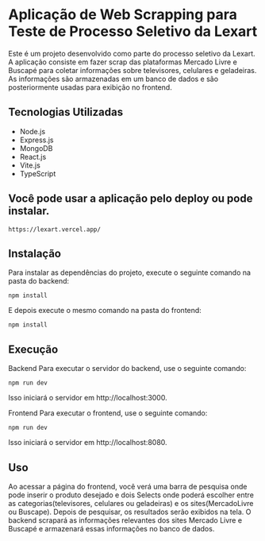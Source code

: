 # Aplicação de Web Scrapping para Teste de Processo Seletivo da Lexart

Este é um projeto desenvolvido como parte do processo seletivo da Lexart. A aplicação consiste em fazer scrap das plataformas Mercado Livre e Buscapé para coletar informações sobre televisores, celulares e geladeiras. As informações são armazenadas em um banco de dados e são posteriormente usadas para exibição no frontend.

## Tecnologias Utilizadas

- Node.js
- Express.js
- MongoDB
- React.js
- Vite.js
- TypeScript

## Você pode usar a aplicação pelo deploy ou pode instalar.
 `https://lexart.vercel.app/`

## Instalação

Para instalar as dependências do projeto, execute o seguinte comando na pasta do backend:

`npm install`

E depois execute o mesmo comando na pasta do frontend:

`npm install`

## Execução

Backend
Para executar o servidor do backend, use o seguinte comando:


`npm run dev`

Isso iniciará o servidor em http://localhost:3000.

Frontend
Para executar o frontend, use o seguinte comando:

`npm run dev`

Isso iniciará o servidor em http://localhost:8080.

## Uso
Ao acessar a página do frontend, você verá uma barra de pesquisa onde pode inserir o produto desejado e dois Selects onde poderá escolher entre as categorias(televisores, celulares ou geladeiras) e os sites(MercadoLivre ou Buscape). Depois de pesquisar, os resultados serão exibidos na tela. O backend scrapará as informações relevantes dos sites Mercado Livre e Buscapé e armazenará essas informações no banco de dados.
